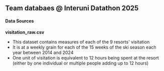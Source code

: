 ## Team databaes @ Interuni Datathon 2025

#### Data Sources
**visitation_raw.csv**
* This dataset contains measures of each of the 9 resorts' visitation
* It is at a weekly grain for each of the 15 weeks of the ski season each year between 2014 and 2024
* One unit of visitation is equivalent to 12 hours being spent at the resort (either by one individual or multiple people adding up to 12 hours)



